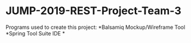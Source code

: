 # JUMP-2019-REST-Project-Team-3
Programs used to create this project:
*Balsamiq Mockup/Wireframe Tool
*Spring Tool Suite IDE
*
